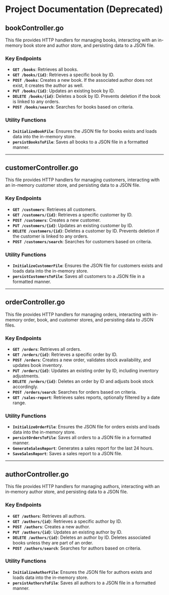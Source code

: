 # Project Documentation (Deprecated)

## bookController.go

This file provides HTTP handlers for managing books, interacting with an in-memory book store and author store, and persisting data to a JSON file.

### Key Endpoints

- **`GET /books`**: Retrieves all books.
- **`GET /books/{id}`**: Retrieves a specific book by ID.
- **`POST /books`**: Creates a new book. If the associated author does not exist, it creates the author as well.
- **`PUT /books/{id}`**: Updates an existing book by ID.
- **`DELETE /books/{id}`**: Deletes a book by ID. Prevents deletion if the book is linked to any orders.
- **`POST /books/search`**: Searches for books based on criteria.

### Utility Functions

- **`InitializeBookFile`**: Ensures the JSON file for books exists and loads data into the in-memory store.
- **`persistBooksToFile`**: Saves all books to a JSON file in a formatted manner.

---

## customerController.go

This file provides HTTP handlers for managing customers, interacting with an in-memory customer store, and persisting data to a JSON file.

### Key Endpoints

- **`GET /customers`**: Retrieves all customers.
- **`GET /customers/{id}`**: Retrieves a specific customer by ID.
- **`POST /customers`**: Creates a new customer.
- **`PUT /customers/{id}`**: Updates an existing customer by ID.
- **`DELETE /customers/{id}`**: Deletes a customer by ID. Prevents deletion if the customer is linked to any orders.
- **`POST /customers/search`**: Searches for customers based on criteria.

### Utility Functions

- **`InitializeCustomerFile`**: Ensures the JSON file for customers exists and loads data into the in-memory store.
- **`persistCustomersToFile`**: Saves all customers to a JSON file in a formatted manner.

---

## orderController.go

This file provides HTTP handlers for managing orders, interacting with in-memory order, book, and customer stores, and persisting data to JSON files.

### Key Endpoints

- **`GET /orders`**: Retrieves all orders.
- **`GET /orders/{id}`**: Retrieves a specific order by ID.
- **`POST /orders`**: Creates a new order, validates stock availability, and updates book inventory.
- **`PUT /orders/{id}`**: Updates an existing order by ID, including inventory adjustments.
- **`DELETE /orders/{id}`**: Deletes an order by ID and adjusts book stock accordingly.
- **`POST /orders/search`**: Searches for orders based on criteria.
- **`GET /sales-report`**: Retrieves sales reports, optionally filtered by a date range.

### Utility Functions

- **`InitializeOrderFile`**: Ensures the JSON file for orders exists and loads data into the in-memory store.
- **`persistOrdersToFile`**: Saves all orders to a JSON file in a formatted manner.
- **`GenerateSalesReport`**: Generates a sales report for the last 24 hours.
- **`SaveSalesReport`**: Saves a sales report to a JSON file.

---

## authorController.go

This file provides HTTP handlers for managing authors, interacting with an in-memory author store, and persisting data to a JSON file.

### Key Endpoints

- **`GET /authors`**: Retrieves all authors.
- **`GET /authors/{id}`**: Retrieves a specific author by ID.
- **`POST /authors`**: Creates a new author.
- **`PUT /authors/{id}`**: Updates an existing author by ID.
- **`DELETE /authors/{id}`**: Deletes an author by ID. Deletes associated books unless they are part of an order.
- **`POST /authors/search`**: Searches for authors based on criteria.

### Utility Functions

- **`InitializeAuthorFile`**: Ensures the JSON file for authors exists and loads data into the in-memory store.
- **`persistAuthorsToFile`**: Saves all authors to a JSON file in a formatted manner.
